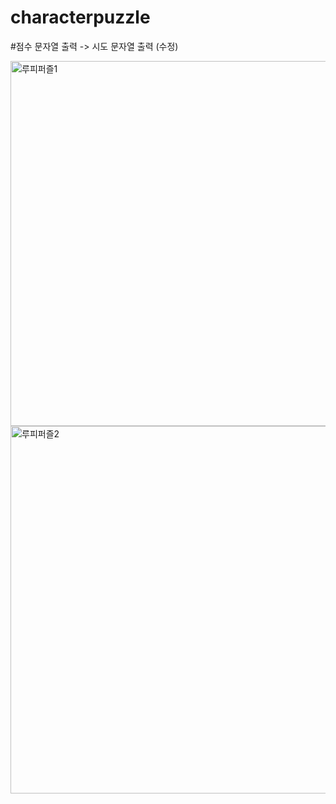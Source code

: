 # characterpuzzle
#점수 문자열 출력 -> 시도 문자열 출력 (수정)

<img width="584" alt="루피퍼즐1" src="https://github.com/trainingkim/characterpuzzle/assets/115849283/176eb16c-a2d7-4ceb-a95b-29543ba51167">

<img width="588" alt="루피퍼즐2" src="https://github.com/trainingkim/characterpuzzle/assets/115849283/1d197a8f-a286-4341-84aa-1bca66b9a968">
